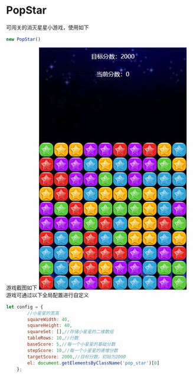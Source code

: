 ﻿# PopStar
可闯关的消灭星星小游戏，使用如下
````javascript
new PopStar()
````
游戏截图如下
![avatar](./img/gameShut.png)  
游戏可通过以下全局配置进行自定义
````javascript
let config = {
        //小星星的宽高
        squareWidth: 40,
        squareHeight: 40,
        squareSet: [],//存储小星星的二维数组
        tableRows: 10,//行数
        baseScore: 5,//每一个小星星的基础分数
        stepScore: 10,//每一个小星星的递增分数
        targetScore: 2000,//目标分数，初始为2000
        el: document.getElementsByClassName('pop_star')[0]
    };
````